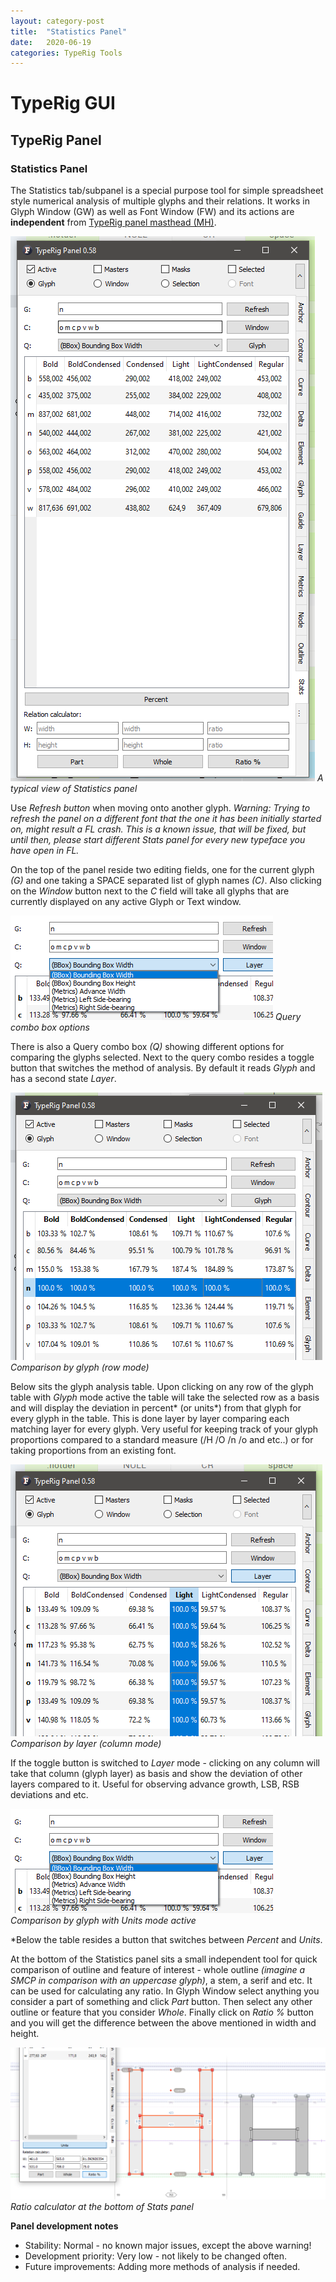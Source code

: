 ```yaml
---
layout: category-post
title:  "Statistics Panel"
date:   2020-06-19
categories: TypeRig Tools
---
```

# TypeRig GUI 

## TypeRig Panel

### Statistics Panel
The Statistics tab/subpanel is a special purpose tool for simple spreadsheet style numerical analysis of multiple glyphs and their relations. It works in Glyph Window (GW) as well as Font Window (FW) and its actions are **independent** from [TypeRig panel masthead (MH)](https://kateliev.github.io/TypeRig/Docs/GUI/TR-Panel-Basics).  

![](./img/TR-Stats-Panel-00.png)
_A typical view of Statistics panel_

Use _Refresh button_ when moving onto another glyph. _Warning: Trying to refresh the panel on a different font that the one it has been initially started on, might result a FL crash. This is a known issue, that will be fixed, but until then, please start different Stats panel for every new typeface you have open in FL._

On the top of the panel reside two editing fields, one for the current glyph _(G)_ and one taking a SPACE separated list of glyph names _(C)_. Also clicking on the _Window_ button next to the _C_ field will take all glyphs that are currently displayed on any active Glyph or Text window. 

![](./img/TR-Stats-Panel-03.png)
_Query combo box options_

There is also a Query combo box _(Q)_ showing different options for comparing the glyphs selected. Next to the query combo resides a toggle button that switches the method of analysis. By default it reads _Glyph_ and has a second state _Layer_. 

![](./img/TR-Stats-Panel-01.png)
_Comparison by glyph (row mode)_

Below sits the glyph analysis table. Upon clicking on any row of the glyph table with _Glyph_ mode active the table will take the selected row as a basis and will display the deviation in percent* (or units*) from that glyph for every glyph in the table. This is done layer by layer comparing each matching layer for every glyph. Very useful for keeping track of your glyph proportions compared to a standard measure (/H /O /n /o and etc..) or for taking proportions from an existing font.

![](./img/TR-Stats-Panel-02.png)
_Comparison by layer (column mode)_

If the toggle button is switched to _Layer_ mode - clicking on any column will take that column (glyph layer) as basis and show the deviation of other layers compared to it. Useful for observing advance growth, LSB, RSB deviations and etc.

![](./img/TR-Stats-Panel-03.png)
_Comparison by glyph with Units mode active_

*Below the table resides a button that switches between _Percent_ and _Units_.

At the bottom of the Statistics panel sits a small independent tool for quick comparison of outline and feature of interest - whole outline _(imagine a SMCP in comparison with an uppercase glyph)_, a stem, a serif and etc. It can be used for calculating any ratio. In Glyph Window select anything you consider a part of something and click _Part_ button. Then select any other outline or feature that you consider _Whole_. Finally click on _Ratio %_ button and you will get the difference between the above mentioned in width and height.

![](./img/TR-Stats-Panel-05.png)
_Ratio calculator at the bottom of Stats panel_

**Panel development notes**
- Stability: Normal - no known major issues, except the above warning!
- Development priority: Very low - not likely to be changed often.
- Future improvements: Adding more methods of analysis if needed.
